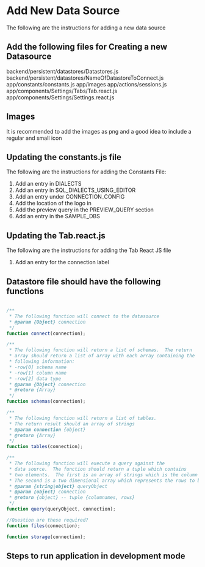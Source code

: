 # Add New Data Source

The following are the instructions for adding a new data source 

## Add the following files for Creating a new Datasource

backend/persistent/datastores/Datastores.js
backend/persistent/datastores/NameOfDatastoreToConnect.js
app/constants/constants.js
app/images
app/actions/sessions.js
app/components/Settings/Tabs/Tab.react.js
app/components/Settings/Settings.react.js


## Images
It is recommended to add the images as png and a good idea to include a regular and small icon

## Updating the constants.js file
The following are the instructions for adding the Constants File:
1. Add an entry in DIALECTS
2. Add an entry in SQL_DIALECTS_USING_EDITOR
3. Add an entry under CONNECTION_CONFIG
4. Add the location of the logo in 
5. Add the preview query in the PREVIEW_QUERY section
6. Add an entry in the SAMPLE_DBS 


## Updating the Tab.react.js 
The following are the instructions for adding the Tab React JS file
1. Add an entry for the connection label

## Datastore file should have the following functions
```javascript

/**
 * The following function will connect to the datasource
 * @param {Object} connection
 */ 
function connect(connection);

/**
 * The following function will return a list of schemas.  The return 
 * array should return a list of array with each array containing the 
 * following information:
 * -row[0] schema name
 * -row[1] column name
 * -row[2] data type
 * @param {Object} connection 
 * @return {Array}
 */
function schemas(connection);

/**
 * The following function will return a list of tables.  
 * The return result should an array of strings
 * @param connection {object}
 * @return {Array}
 */
function tables(connection);

/**
 * The following function will execute a query against the 
 * data source.  The function should return a tuple which contains 
 * two elements.  The first is an array of strings which is the column names
 * The second is a two dimensional array which represents the rows to be displayed
 * @param {string|object} queryObject
 * @param {object} connection
 * @return {object} -- tuple {columnames, rows}
 */ 
function query(queryObject, connection); 

//Question are these required?
function files(connection);

function storage(connection); 
```

## Steps to run application in development mode

